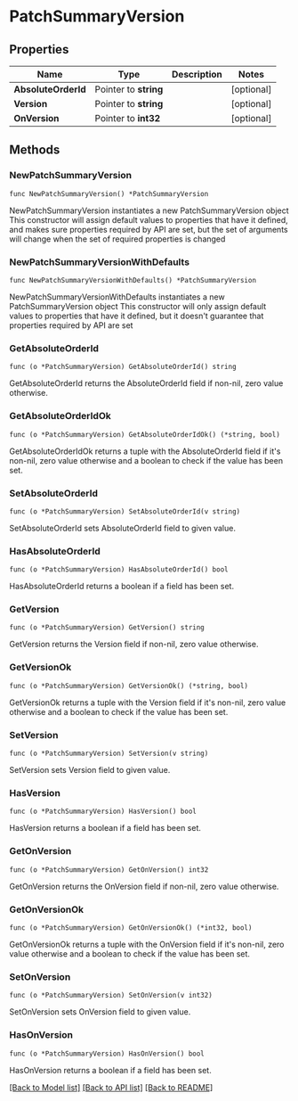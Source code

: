 # PatchSummaryVersion

## Properties

Name | Type | Description | Notes
------------ | ------------- | ------------- | -------------
**AbsoluteOrderId** | Pointer to **string** |  | [optional] 
**Version** | Pointer to **string** |  | [optional] 
**OnVersion** | Pointer to **int32** |  | [optional] 

## Methods

### NewPatchSummaryVersion

`func NewPatchSummaryVersion() *PatchSummaryVersion`

NewPatchSummaryVersion instantiates a new PatchSummaryVersion object
This constructor will assign default values to properties that have it defined,
and makes sure properties required by API are set, but the set of arguments
will change when the set of required properties is changed

### NewPatchSummaryVersionWithDefaults

`func NewPatchSummaryVersionWithDefaults() *PatchSummaryVersion`

NewPatchSummaryVersionWithDefaults instantiates a new PatchSummaryVersion object
This constructor will only assign default values to properties that have it defined,
but it doesn't guarantee that properties required by API are set

### GetAbsoluteOrderId

`func (o *PatchSummaryVersion) GetAbsoluteOrderId() string`

GetAbsoluteOrderId returns the AbsoluteOrderId field if non-nil, zero value otherwise.

### GetAbsoluteOrderIdOk

`func (o *PatchSummaryVersion) GetAbsoluteOrderIdOk() (*string, bool)`

GetAbsoluteOrderIdOk returns a tuple with the AbsoluteOrderId field if it's non-nil, zero value otherwise
and a boolean to check if the value has been set.

### SetAbsoluteOrderId

`func (o *PatchSummaryVersion) SetAbsoluteOrderId(v string)`

SetAbsoluteOrderId sets AbsoluteOrderId field to given value.

### HasAbsoluteOrderId

`func (o *PatchSummaryVersion) HasAbsoluteOrderId() bool`

HasAbsoluteOrderId returns a boolean if a field has been set.

### GetVersion

`func (o *PatchSummaryVersion) GetVersion() string`

GetVersion returns the Version field if non-nil, zero value otherwise.

### GetVersionOk

`func (o *PatchSummaryVersion) GetVersionOk() (*string, bool)`

GetVersionOk returns a tuple with the Version field if it's non-nil, zero value otherwise
and a boolean to check if the value has been set.

### SetVersion

`func (o *PatchSummaryVersion) SetVersion(v string)`

SetVersion sets Version field to given value.

### HasVersion

`func (o *PatchSummaryVersion) HasVersion() bool`

HasVersion returns a boolean if a field has been set.

### GetOnVersion

`func (o *PatchSummaryVersion) GetOnVersion() int32`

GetOnVersion returns the OnVersion field if non-nil, zero value otherwise.

### GetOnVersionOk

`func (o *PatchSummaryVersion) GetOnVersionOk() (*int32, bool)`

GetOnVersionOk returns a tuple with the OnVersion field if it's non-nil, zero value otherwise
and a boolean to check if the value has been set.

### SetOnVersion

`func (o *PatchSummaryVersion) SetOnVersion(v int32)`

SetOnVersion sets OnVersion field to given value.

### HasOnVersion

`func (o *PatchSummaryVersion) HasOnVersion() bool`

HasOnVersion returns a boolean if a field has been set.


[[Back to Model list]](../README.md#documentation-for-models) [[Back to API list]](../README.md#documentation-for-api-endpoints) [[Back to README]](../README.md)


